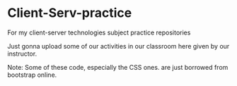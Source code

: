 # Client-Serv-practice
For my client-server technologies subject practice repositories

Just gonna upload some of our activities in our classroom here given by our instructor.

Note: Some of these code, especially the CSS ones. are just borrowed from bootstrap online.